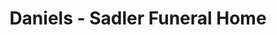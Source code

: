 ---
title: "Daniels - Sadler Funeral Home"
url: /alliance/daniels-sadler-funeral-home/
shop: funeral directors
---